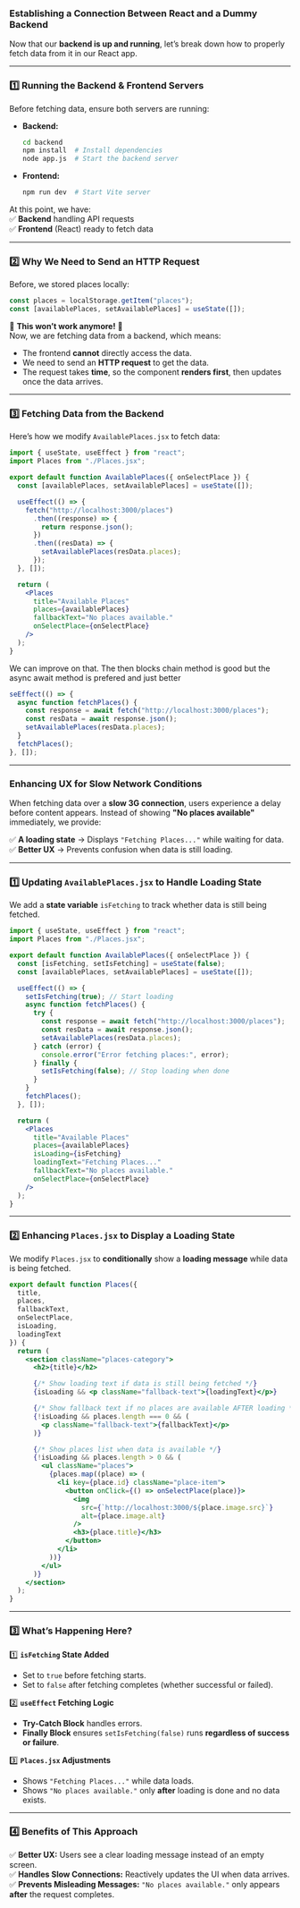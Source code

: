 ### **Establishing a Connection Between React and a Dummy Backend**

Now that our **backend is up and running**, let’s break down how to properly fetch data from it in our React app.

---

### **1️⃣ Running the Backend & Frontend Servers**

Before fetching data, ensure both servers are running:

- **Backend:**
  ```sh
  cd backend
  npm install  # Install dependencies
  node app.js  # Start the backend server
  ```
- **Frontend:**
  ```sh
  npm run dev  # Start Vite server
  ```

At this point, we have:  
✅ **Backend** handling API requests  
✅ **Frontend** (React) ready to fetch data

---

### **2️⃣ Why We Need to Send an HTTP Request**

Before, we stored places locally:

```jsx
const places = localStorage.getItem("places");
const [availablePlaces, setAvailablePlaces] = useState([]);
```

🚨 **This won’t work anymore!** 🚨  
Now, we are fetching data from a backend, which means:

- The frontend **cannot** directly access the data.
- We need to send an **HTTP request** to get the data.
- The request takes **time**, so the component **renders first**, then updates once the data arrives.

---

### **3️⃣ Fetching Data from the Backend**

Here’s how we modify `AvailablePlaces.jsx` to fetch data:

```jsx
import { useState, useEffect } from "react";
import Places from "./Places.jsx";

export default function AvailablePlaces({ onSelectPlace }) {
  const [availablePlaces, setAvailablePlaces] = useState([]);

  useEffect(() => {
    fetch("http://localhost:3000/places")
      .then((response) => {
        return response.json();
      })
      .then((resData) => {
        setAvailablePlaces(resData.places);
      });
  }, []);

  return (
    <Places
      title="Available Places"
      places={availablePlaces}
      fallbackText="No places available."
      onSelectPlace={onSelectPlace}
    />
  );
}
```

We can improve on that. The then blocks chain method is good but the async await
method is prefered and just better

```jsx
seEffect(() => {
  async function fetchPlaces() {
    const response = await fetch("http://localhost:3000/places");
    const resData = await response.json();
    setAvailablePlaces(resData.places);
  }
  fetchPlaces();
}, []);
```

---
### **Enhancing UX for Slow Network Conditions**  

When fetching data over a **slow 3G connection**, users experience a delay before content appears. Instead of showing **"No places available"** immediately, we provide:  

✅ **A loading state** → Displays `"Fetching Places..."` while waiting for data.  
✅ **Better UX** → Prevents confusion when data is still loading.  

---

### **1️⃣ Updating `AvailablePlaces.jsx` to Handle Loading State**  

We add a **state variable** `isFetching` to track whether data is still being fetched.  

```jsx
import { useState, useEffect } from "react";
import Places from "./Places.jsx";

export default function AvailablePlaces({ onSelectPlace }) {
  const [isFetching, setIsFetching] = useState(false);
  const [availablePlaces, setAvailablePlaces] = useState([]);

  useEffect(() => {
    setIsFetching(true); // Start loading
    async function fetchPlaces() {
      try {
        const response = await fetch("http://localhost:3000/places");
        const resData = await response.json();
        setAvailablePlaces(resData.places);
      } catch (error) {
        console.error("Error fetching places:", error);
      } finally {
        setIsFetching(false); // Stop loading when done
      }
    }
    fetchPlaces();
  }, []);

  return (
    <Places
      title="Available Places"
      places={availablePlaces}
      isLoading={isFetching}
      loadingText="Fetching Places..."
      fallbackText="No places available."
      onSelectPlace={onSelectPlace}
    />
  );
}
```

---

### **2️⃣ Enhancing `Places.jsx` to Display a Loading State**  

We modify `Places.jsx` to **conditionally** show a **loading message** while data is being fetched.

```jsx
export default function Places({
  title,
  places,
  fallbackText,
  onSelectPlace,
  isLoading,
  loadingText
}) {
  return (
    <section className="places-category">
      <h2>{title}</h2>

      {/* Show loading text if data is still being fetched */}
      {isLoading && <p className="fallback-text">{loadingText}</p>}

      {/* Show fallback text if no places are available AFTER loading */}
      {!isLoading && places.length === 0 && (
        <p className="fallback-text">{fallbackText}</p>
      )}

      {/* Show places list when data is available */}
      {!isLoading && places.length > 0 && (
        <ul className="places">
          {places.map((place) => (
            <li key={place.id} className="place-item">
              <button onClick={() => onSelectPlace(place)}>
                <img
                  src={`http://localhost:3000/${place.image.src}`}
                  alt={place.image.alt}
                />
                <h3>{place.title}</h3>
              </button>
            </li>
          ))}
        </ul>
      )}
    </section>
  );
}
```

---

### **3️⃣ What’s Happening Here?**  

1️⃣ **`isFetching` State Added**  
   - Set to `true` before fetching starts.  
   - Set to `false` after fetching completes (whether successful or failed).  

2️⃣ **`useEffect` Fetching Logic**  
   - **Try-Catch Block** handles errors.  
   - **Finally Block** ensures `setIsFetching(false)` runs **regardless of success or failure**.  

3️⃣ **`Places.jsx` Adjustments**  
   - Shows `"Fetching Places..."` while data loads.  
   - Shows `"No places available."` only **after** loading is done and no data exists.  

---

### **4️⃣ Benefits of This Approach**  

✅ **Better UX:** Users see a clear loading message instead of an empty screen.  
✅ **Handles Slow Connections:** Reactively updates the UI when data arrives.  
✅ **Prevents Misleading Messages:** `"No places available."` only appears **after** the request completes.  
